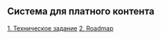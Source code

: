 ## Система для платного контента

[1. Техническое задание](./docs/technical_task.md)
[2. Roadmap](./docs/roadmap.md)
